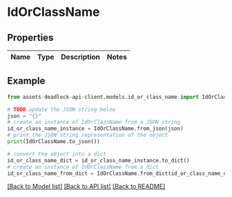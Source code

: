 # IdOrClassName


## Properties

Name | Type | Description | Notes
------------ | ------------- | ------------- | -------------

## Example

```python
from assets-deadlock-api-client.models.id_or_class_name import IdOrClassName

# TODO update the JSON string below
json = "{}"
# create an instance of IdOrClassName from a JSON string
id_or_class_name_instance = IdOrClassName.from_json(json)
# print the JSON string representation of the object
print(IdOrClassName.to_json())

# convert the object into a dict
id_or_class_name_dict = id_or_class_name_instance.to_dict()
# create an instance of IdOrClassName from a dict
id_or_class_name_from_dict = IdOrClassName.from_dict(id_or_class_name_dict)
```
[[Back to Model list]](../README.md#documentation-for-models) [[Back to API list]](../README.md#documentation-for-api-endpoints) [[Back to README]](../README.md)


